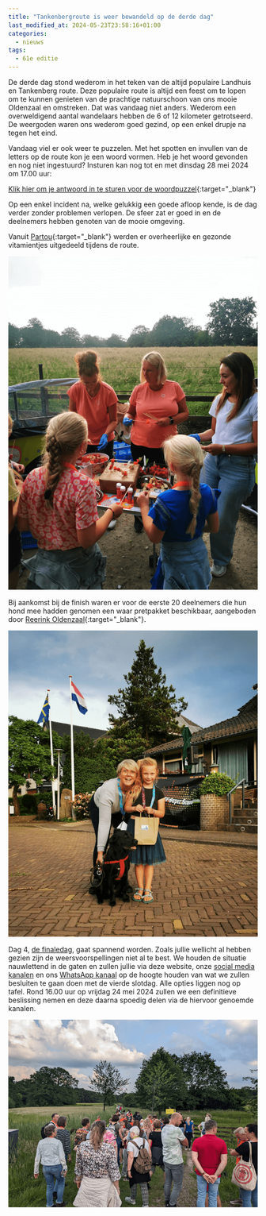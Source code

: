 ```yaml
---
title: "Tankenbergroute is weer bewandeld op de derde dag"
last_modified_at: 2024-05-23T23:58:16+01:00
categories:
  - nieuws
tags:
  - 61e editie
---
```


De derde dag stond wederom in het teken van de altijd populaire Landhuis en Tankenberg route. Deze populaire route is altijd een feest om te lopen om te kunnen genieten van de prachtige natuurschoon van ons mooie Oldenzaal en omstreken. Dat was vandaag niet anders. Wederom een overweldigend aantal wandelaars hebben de 6 of 12 kilometer getrotseerd. De weergoden waren ons wederom goed gezind, op een enkel drupje na tegen het eind.  

Vandaag viel er ook weer te puzzelen. Met het spotten en invullen van de letters op de route kon je een woord vormen. Heb je het woord gevonden en nog niet ingestuurd? Insturen kan nog tot en met dinsdag 28 mei 2024 om 17.00 uur:

[Klik hier om je antwoord in te sturen voor de woordpuzzel](https://forms.microsoft.com/e/ARxC2Ru2Z4){:target="_blank"}

Op een enkel incident na, welke gelukkig een goede afloop kende, is de dag verder zonder problemen verlopen. De sfeer zat er goed in en de deelnemers hebben genoten van de mooie omgeving.  

Vanuit [Partou](https://partou.nl/kinderopvang/oldenzaal/kinderdagverblijf){:target="_blank"} werden er overheerlijke en gezonde vitamientjes uitgedeeld tijdens de route.  

![Sfeerimpressie donderdag 1](/assets/images/news/2024/donderdag1.png)  

Bij aankomst bij de finish waren er voor de eerste 20 deelnemers die hun hond mee hadden genomen een waar pretpakket beschikbaar, aangeboden door [Reerink Oldenzaal](https://reerink.nl/){:target="_blank"}.  

![Sfeerimpressie donderdag 2](/assets/images/news/2024/donderdag2.png)  

Dag 4, [de finaledag](/routes/vrijdag), gaat spannend worden. Zoals jullie wellicht al hebben gezien zijn de weersvoorspellingen niet al te best. We houden de situatie nauwlettend in de gaten en zullen jullie via deze website, onze [social media kanalen](/socials) en ons [WhatsApp kanaal](https://whatsapp.com/channel/0029VaY6m9EKGGGIPUfD3S24) op de hoogte houden van wat we zullen besluiten te gaan doen met de vierde slotdag. Alle opties liggen nog op tafel. Rond 16.00 uur op vrijdag 24 mei 2024 zullen we een definitieve beslissing nemen en deze daarna spoedig delen via de hiervoor genoemde kanalen.  

![Sfeerimpressie donderdag 3](/assets/images/news/2024/donderdag3.png)  